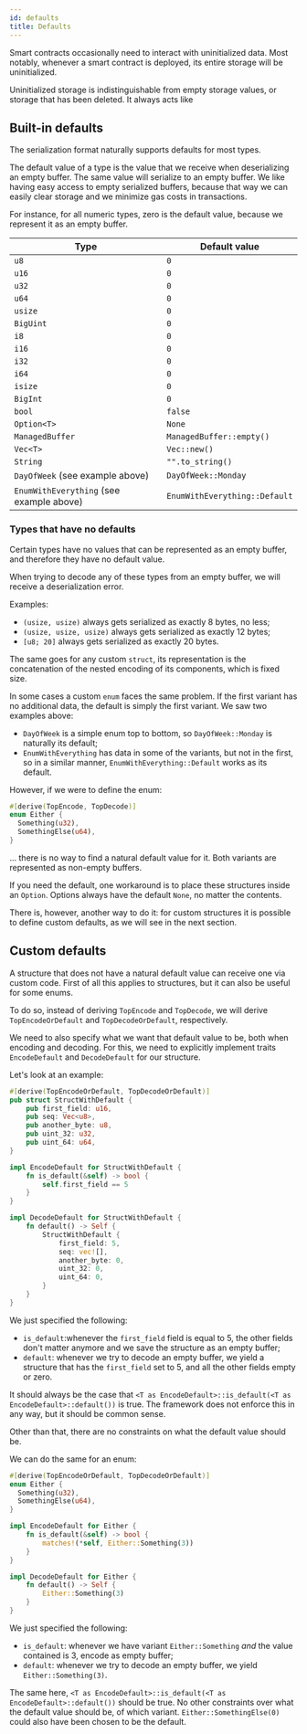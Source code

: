```yaml
---
id: defaults
title: Defaults
---
```

[comment]: # (mx-abstract)

Smart contracts occasionally need to interact with uninitialized data. Most notably, whenever a smart contract is deployed, its entire storage will be uninitialized.

Uninitialized storage is indistinguishable from empty storage values, or storage that has been deleted. It always acts like  

[comment]: # (mx-context-auto)

## Built-in defaults

The serialization format naturally supports defaults for most types.

The default value of a type is the value that we receive when deserializing an empty buffer. The same value will serialize to an empty buffer. We like having easy access to empty serialized buffers, because that way we can easily clear storage and we minimize gas costs in transactions.

For instance, for all numeric types, zero is the default value, because we represent it as an empty buffer.

| Type                                      | Default value                  |
| ----------------------------------------- | ------------------------------ | 
| `u8`                                      | `0`                            |
| `u16`                                     | `0`                            |
| `u32`                                     | `0`                            |
| `u64`                                     | `0`                            |
| `usize`                                   | `0`                            |
| `BigUint`                                 | `0`                            |
| `i8`                                      | `0`                            |
| `i16`                                     | `0`                            |
| `i32`                                     | `0`                            |
| `i64`                                     | `0`                            |
| `isize`                                   | `0`                            |
| `BigInt`                                  | `0`                            |
| `bool`                                    | `false`                        |
| `Option<T>`                               | `None`                         |
| `ManagedBuffer`                           | `ManagedBuffer::empty()`       |
| `Vec<T>`                                  | `Vec::new()`                   |
| `String`                                  | `"".to_string()`               |
| `DayOfWeek` (see example above)           | `DayOfWeek::Monday`            |
| `EnumWithEverything` (see example above)  | `EnumWithEverything::Default`  |

[comment]: # (mx-context-auto)

### Types that have no defaults 

Certain types have no values that can be represented as an empty buffer, and therefore they have no default value.

When trying to decode any of these types from an empty buffer, we will receive a deserialization error.

Examples:
- `(usize, usize)` always gets serialized as exactly 8 bytes, no less;
- `(usize, usize, usize)` always gets serialized as exactly 12 bytes;
- `[u8; 20]` always gets serialized as exactly 20 bytes.

The same goes for any custom `struct`, its representation is the concatenation of the nested encoding of its components, which is fixed size.

In some cases a custom `enum` faces the same problem. If the first variant has no additional data, the default is simply the first variant. We saw two examples above:
- `DayOfWeek` is a simple enum top to bottom, so `DayOfWeek::Monday` is naturally its default;
- `EnumWithEverything` has data in some of the variants, but not in the first, so in a similar manner, `EnumWithEverything::Default` works as its default.

However, if we were to define the enum:
```rust
#[derive(TopEncode, TopDecode)]
enum Either {
  Something(u32),
  SomethingElse(u64),
}
```
... there is no way to find a natural default value for it. Both variants are represented as non-empty buffers.

If you need the default, one workaround is to place these structures inside an `Option`. Options always have the default `None`, no matter the contents.

There is, however, another way to do it: for custom structures it is possible to define custom defaults, as we will see in the next section.

[comment]: # (mx-context-auto)

## Custom defaults

A structure that does not have a natural default value can receive one via custom code. First of all this applies to structures, but it can also be useful for some enums.

To do so, instead of deriving `TopEncode` and `TopDecode`, we will derive `TopEncodeOrDefault` and `TopDecodeOrDefault`, respectively.

We need to also specify what we want that default value to be, both when encoding and decoding. For this, we need to explicitly implement traits `EncodeDefault` and `DecodeDefault` for our structure.

Let's look at an example:

```rust
#[derive(TopEncodeOrDefault, TopDecodeOrDefault)]
pub struct StructWithDefault {
    pub first_field: u16,
    pub seq: Vec<u8>,
    pub another_byte: u8,
    pub uint_32: u32,
    pub uint_64: u64,
}

impl EncodeDefault for StructWithDefault {
    fn is_default(&self) -> bool {
        self.first_field == 5
    }
}

impl DecodeDefault for StructWithDefault {
    fn default() -> Self {
        StructWithDefault {
            first_field: 5,
            seq: vec![],
            another_byte: 0,
            uint_32: 0,
            uint_64: 0,
        }
    }
}
```

We just specified the following:
- `is_default`:whenever the `first_field` field is equal to 5, the other fields don't matter anymore and we save the structure as an empty buffer;
- `default`: whenever we try to decode an empty buffer, we yield a structure that has the `first_field` set to 5, and all the other fields empty or zero.

It should always be the case that `<T as EncodeDefault>::is_default(<T as EncodeDefault>::default())` is true. The framework does not enforce this in any way, but it should be common sense.

Other than that, there are no constraints on what the default value should be.

We can do the same for an enum:

```rust
#[derive(TopEncodeOrDefault, TopDecodeOrDefault)]
enum Either {
  Something(u32),
  SomethingElse(u64),
}

impl EncodeDefault for Either {
    fn is_default(&self) -> bool {
        matches!(*self, Either::Something(3))
    }
}

impl DecodeDefault for Either {
    fn default() -> Self {
        Either::Something(3)
    }
}
```

We just specified the following:
- `is_default`: whenever we have variant `Either::Something` _and_ the value contained is 3, encode as empty buffer;
- `default`: whenever we try to decode an empty buffer, we yield `Either::Something(3)`.

The same here, `<T as EncodeDefault>::is_default(<T as EncodeDefault>::default())` should be true. No other constraints over what the default value should be, of which variant. `Either::SomethingElse(0)` could also have been chosen to be the default.
